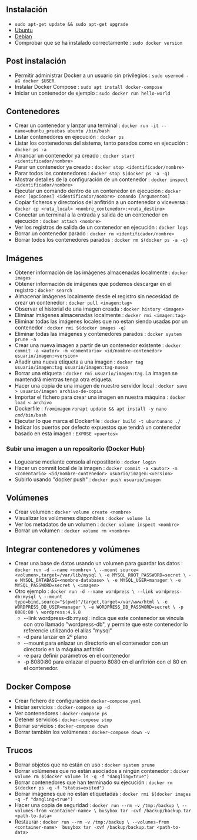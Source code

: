 ## Instalación
- `sudo apt-get update && sudo apt-get upgrade`
- [Ubuntu](https://docs.docker.com/install/linux/docker-ce/ubuntu/) 
- [Debian](https://docs.docker.com/install/linux/docker-ce/debian/)
- Comprobar que se ha instalado correctamente
: `sudo docker version`

## Post instalación

- Permitir administrar Docker a un usuario sin privilegios
: `sudo usermod -aG docker $USER`
- Instalar Docker Compose
: `sudo apt install docker-compose`
- Iniciar un contenedor de ejemplo
: `sudo docker run hello-world`

## Contenedores

- Crear un contenedor y lanzar una terminal
: `docker run -it --name=ubuntu_pruebas ubuntu /bin/bash`
- Listar contenedores en ejecución
: `docker ps`
- Listar los contenedores del sistema, tanto parados como en ejecución
: `docker ps -a`
- Arrancar un contenedor ya creado
: `docker start <identificador/nombre>`
- Parar un contenedor ya creado
: `docker stop <identificador/nombre>`
- Parar todos los contenedores
: `docker stop $(docker ps -a -q)`
- Mostrar detalles de la configuración de un contenedor
: `docker inspect <identificador/nombre>`
- Ejecutar un comando dentro de un contenedor en ejecución
: `docker exec [opciones] <identificador/nombre> comando [argumentos]`
- Copiar ficheros y directorios del anfitrión a un contenedor o viceversa
: `docker cp <ruta_local> <nombre_contenedor>:<ruta_destino>`
- Conectar un terminal a la entrada y salida de un contenedor en ejecución
: `docker attach <nombre>`
- Ver los registros de salida de un contenedor en ejecución
: `docker logs`
- Borrar un contenedor parado
: `docker rm <identificador/nombre>`
- Borrar todos los contenedores parados
: `docker rm $(docker ps -a -q)`

## Imágenes

- Obtener información de las imágenes almacenadas localmente
: `docker images`
- Obtener información de imágenes que podemos descargar en el registro
: `docker search`
- Almacenar imágenes localmente desde el registro sin necesidad de crear un contenedor
: `docker pull <imagen:tag>`
- Observar el historial de una imagen creada
: `docker history <imagen>`
- Eliminar imágenes almacenadas localmente
: `docker rmi <imagen:tag>`
- Eliminar todas las imágenes locales que no estan siendo usadas por un contenedor
: `docker rmi $(docker images -q)`
- Eliminar todas las imágenes y contenedores parados
: `docker system prune -a`
- Crear una nueva imagen a partir de un contenedor existente
: `docker commit -a <autor> -m <comentario> <id/nombre-contenedor>
usuario/imagen:<version>`
- Añadir una nueva etiqueta a una imagen
: `docker tag usuario/imagen:tag usuario/imagen:tag-nuevo`
- Borrar una etiqueta
: `docker rmi usuario/imagen:tag`. La imagen se mantendrá mientras tenga otra etiqueta.
- Hacer una copia de una imagen de nuestro servidor local
: `docker save > usuario/imagen archivo-de-copia`
- Importar el fichero para crear una imagen en nuestra máquina
: `docker load < archivo`
- Dockerfile
: *`from`*`imagen` *`run`*`apt update && apt install -y nano` *`cmd`*`/bin/bash`
- Ejecutar lo que marca el Dockerfile
: `docker build -t ubuntunano ./`
- Indicar los puertos por defecto expuestos que tendrá un
contenedor basado en esta imagen
: `EXPOSE <puertos>`

### Subir una imagen a un repositorio (Docker Hub)

- Loguearse mediante consola al repostitorio
: `docker login`
- Hacer un commit local de la imagen
: `docker commit -a <autor> -m <comentario> <id/nombre-contenedor>
usuario/imagen:<version>`
- Subirlo usando "docker push"
: `docker push usuario/imagen`

## Volúmenes

- Crear volumen
: `docker volume create <nombre>`
- Visualizar los volúmenes disponibles
: `docker volume ls`
- Ver los metadatos de un volumen
: `docker volume inspect <nombre>`
- Borrar un volumen
: `docker volume rm <nombre>`

## Integrar contenedores y volúmenes

- Crear una base de datos usando un volumen para guardar los datos
: `docker run -d --name <nombre> \
    --mount source=<volumen>,target=/var/lib/mysql \
    -e MYSQL_ROOT_PASSWORD=secret \
    -e MYSQL_DATABASE=<nombre-database> \
    -e MYSQL_USER=manager \
    -e MYSQL_PASSWORD=secret \
    <imagen>`
- Otro ejemplo
: `docker run -d --name wordpress \
    --link wordpress-db:mysql \
    --mount type=bind,source="$(pwd)"/target,target=/var/www/html \
    -e WORDPRESS_DB_USER=manager \
    -e WORDPRESS_DB_PASSWORD=secret \
    -p 8080:80 \
    wordpress:4.9.8`
    - --link wordpress-db:mysql: indica que este contenedor se vincula con otro llamado "wordpress-db", y permite que este contenedor lo referencie utilizando el alias "mysql"
    - -d para lanzar en 2º plano
    - --mount para enlazar un directorio en el contenedor con un directorio en la máquina anfitrión
    - -e para definir parámetros en el contenedor
    - -p 8080:80 para enlazar el puerto 8080 en el anfitrión con el 80 en el contenedor.

## Docker Compose

- Crear fichero de configuración `docker-compose.yaml`
- Iniciar servicios
: `docker-compose up -d`
- Ver contenedores
: `docker-compose ps`
- Detener servicios
: `docker-compose stop`
- Borrar servicios
: `docker-compose down`
- Borrar también los volúmenes
: `docker-compose down -v`

## Trucos

- Borrar objetos que no están en uso
: `docker system prune`
- Borrar volúmenes que no están asociados a ningún contenedor
: `docker volume rm $(docker volume ls -q -f "dangling=true")`
- Borrar contenedores que han terminado su ejecución
: `docker rm $(docker ps -q -f "status=exited")`
- Borrar imágenes que no están etiquetadas
: `docker rmi $(docker images -q -f "dangling=true")`
- Hacer una copia de seguridad
: `docker run --rm -v /tmp:/backup \
    --volumes-from <container-name> \
    busybox tar -cvf /backup/backup.tar <path-to-data>`
- Restaurar
: `docker run --rm -v /tmp:/backup \
    --volumes-from <container-name> 
    busybox tar -xvf /backup/backup.tar <path-to-data>`

